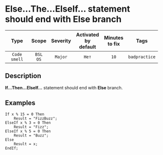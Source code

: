 # Else...The...ElseIf... statement should end with Else branch

| Type | Scope | Severity | Activated<br/>by default | Minutes<br/>to fix | Tags |
| :-: | :-: | :-: | :-: | :-: | :-: |
| `Code smell` | `BSL`<br/>`OS` | `Major` | `Нет` | `10` | `badpractice` |


## <TODO PARAMS>

## Description

**If...Then...ElseIf...** statement should end with  **Else** branch.

## Examples

```bsl
If x % 15 = 0 Then
	Result = "FizzBuzz";
ElseIf x % 3 = 0 Then
	Result = "Fizz";
ElseIf x % 5 = 0 Then
	Result = "Buzz";
Else
	Result = x;
EndIf;
```
